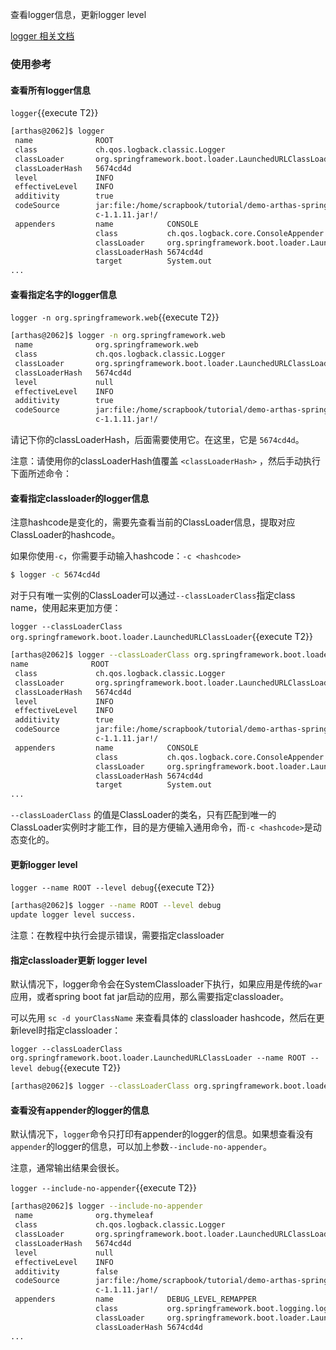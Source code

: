 查看logger信息，更新logger level

[logger 相关文档](https://arthas.aliyun.com/doc/logger.html)

### 使用参考

#### 查看所有logger信息

`logger`{{execute T2}}

```bash
[arthas@2062]$ logger
 name              ROOT
 class             ch.qos.logback.classic.Logger
 classLoader       org.springframework.boot.loader.LaunchedURLClassLoader@5674cd4d
 classLoaderHash   5674cd4d
 level             INFO
 effectiveLevel    INFO
 additivity        true
 codeSource        jar:file:/home/scrapbook/tutorial/demo-arthas-spring-boot.jar!/BOOT-INF/lib/logback-classi
                   c-1.1.11.jar!/
 appenders         name            CONSOLE
                   class           ch.qos.logback.core.ConsoleAppender
                   classLoader     org.springframework.boot.loader.LaunchedURLClassLoader@5674cd4d
                   classLoaderHash 5674cd4d
                   target          System.out
...
```


#### 查看指定名字的logger信息

`logger -n org.springframework.web`{{execute T2}}

```bash
[arthas@2062]$ logger -n org.springframework.web
 name              org.springframework.web
 class             ch.qos.logback.classic.Logger
 classLoader       org.springframework.boot.loader.LaunchedURLClassLoader@5674cd4d
 classLoaderHash   5674cd4d
 level             null
 effectiveLevel    INFO
 additivity        true
 codeSource        jar:file:/home/scrapbook/tutorial/demo-arthas-spring-boot.jar!/BOOT-INF/lib/logback-classi
                   c-1.1.11.jar!/
```

请记下你的classLoaderHash，后面需要使用它。在这里，它是 `5674cd4d`。

注意：请使用你的classLoaderHash值覆盖 `<classLoaderHash>` ，然后手动执行下面所述命令：

#### 查看指定classloader的logger信息

注意hashcode是变化的，需要先查看当前的ClassLoader信息，提取对应ClassLoader的hashcode。

如果你使用`-c`，你需要手动输入hashcode：`-c <hashcode>`

```bash
$ logger -c 5674cd4d
```

对于只有唯一实例的ClassLoader可以通过`--classLoaderClass`指定class name，使用起来更加方便：

`logger --classLoaderClass org.springframework.boot.loader.LaunchedURLClassLoader`{{execute T2}}

```bash
[arthas@2062]$ logger --classLoaderClass org.springframework.boot.loader.LaunchedURLClassLoader
name              ROOT
 class             ch.qos.logback.classic.Logger
 classLoader       org.springframework.boot.loader.LaunchedURLClassLoader@5674cd4d
 classLoaderHash   5674cd4d
 level             INFO
 effectiveLevel    INFO
 additivity        true
 codeSource        jar:file:/home/scrapbook/tutorial/demo-arthas-spring-boot.jar!/BOOT-INF/lib/logback-classi
                   c-1.1.11.jar!/
 appenders         name            CONSOLE
                   class           ch.qos.logback.core.ConsoleAppender
                   classLoader     org.springframework.boot.loader.LaunchedURLClassLoader@5674cd4d
                   classLoaderHash 5674cd4d
                   target          System.out
...
```

`--classLoaderClass` 的值是ClassLoader的类名，只有匹配到唯一的ClassLoader实例时才能工作，目的是方便输入通用命令，而`-c <hashcode>`是动态变化的。

#### 更新logger level

`logger --name ROOT --level debug`{{execute T2}}

```bash
[arthas@2062]$ logger --name ROOT --level debug
update logger level success.
```

注意：在教程中执行会提示错误，需要指定classloader

#### 指定classloader更新 logger level

默认情况下，logger命令会在SystemClassloader下执行，如果应用是传统的`war`应用，或者spring boot fat jar启动的应用，那么需要指定classloader。

可以先用 `sc -d yourClassName` 来查看具体的 classloader hashcode，然后在更新level时指定classloader：

`logger --classLoaderClass org.springframework.boot.loader.LaunchedURLClassLoader --name ROOT --level debug`{{execute T2}}

```bash
[arthas@2062]$ logger --classLoaderClass org.springframework.boot.loader.LaunchedURLClassLoader --name ROOT --level debug
```

#### 查看没有appender的logger的信息


默认情况下，`logger`命令只打印有appender的logger的信息。如果想查看没有`appender`的logger的信息，可以加上参数`--include-no-appender`。

注意，通常输出结果会很长。

`logger --include-no-appender`{{execute T2}}

```bash
[arthas@2062]$ logger --include-no-appender
 name              org.thymeleaf
 class             ch.qos.logback.classic.Logger
 classLoader       org.springframework.boot.loader.LaunchedURLClassLoader@5674cd4d
 classLoaderHash   5674cd4d
 level             null
 effectiveLevel    INFO
 additivity        false
 codeSource        jar:file:/home/scrapbook/tutorial/demo-arthas-spring-boot.jar!/BOOT-INF/lib/logback-classi
                   c-1.1.11.jar!/
 appenders         name            DEBUG_LEVEL_REMAPPER
                   class           org.springframework.boot.logging.logback.LevelRemappingAppender
                   classLoader     org.springframework.boot.loader.LaunchedURLClassLoader@5674cd4d
                   classLoaderHash 5674cd4d
...
```
